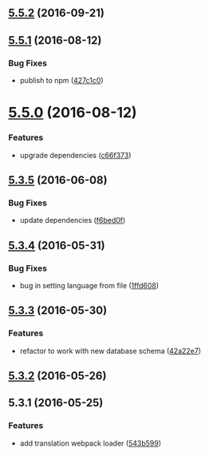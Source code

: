 <a name="5.5.2"></a>
## [5.5.2](https://github.com/softwaregroup-bg/ut-translate-loader/compare/v5.5.1...v5.5.2) (2016-09-21)



<a name="5.5.1"></a>
## [5.5.1](https://github.com/softwaregroup-bg/ut-translate-loader/compare/v5.5.0...v5.5.1) (2016-08-12)


### Bug Fixes

* publish to npm ([427c1c0](https://github.com/softwaregroup-bg/ut-translate-loader/commit/427c1c0))



<a name="5.5.0"></a>
# [5.5.0](https://git.softwaregroup-bg.com/ut5/ut-translate-loader/compare/v5.3.5...v5.5.0) (2016-08-12)


### Features

* upgrade dependencies ([c66f373](https://git.softwaregroup-bg.com/ut5/ut-translate-loader/commit/c66f373))



<a name="5.3.5"></a>
## [5.3.5](https://git.softwaregroup-bg.com/ut5/ut-translate-loader/compare/v5.3.4...v5.3.5) (2016-06-08)


### Bug Fixes

* update dependencies ([f6bed0f](https://git.softwaregroup-bg.com/ut5/ut-translate-loader/commit/f6bed0f))



<a name="5.3.4"></a>
## [5.3.4](https://git.softwaregroup-bg.com/ut5/ut-translate-loader/compare/v5.3.3...v5.3.4) (2016-05-31)


### Bug Fixes

* bug in setting language from file ([1ffd608](https://git.softwaregroup-bg.com/ut5/ut-translate-loader/commit/1ffd608))



<a name="5.3.3"></a>
## [5.3.3](https://git.softwaregroup-bg.com/ut5/ut-translate-loader/compare/v5.3.2...v5.3.3) (2016-05-30)


### Features

* refactor to work with new database schema ([42a22e7](https://git.softwaregroup-bg.com/ut5/ut-translate-loader/commit/42a22e7))



<a name="5.3.2"></a>
## [5.3.2](https://git.softwaregroup-bg.com/ut5/ut-translate-loader/compare/v5.3.1...v5.3.2) (2016-05-26)




<a name="5.3.1"></a>
## 5.3.1 (2016-05-25)


### Features

* add translation webpack loader ([543b599](https://git.softwaregroup-bg.com/ut5/ut-translate-loader/commit/543b599))



